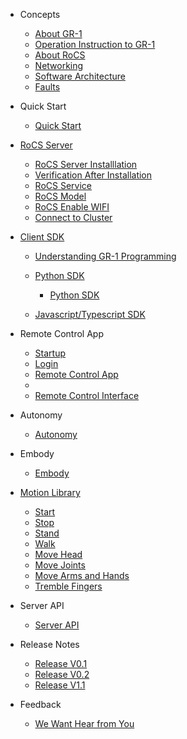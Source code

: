 - Concepts

  - [About GR-1](aboutgr-1.md)
  - [Operation Instruction to GR-1](operationinstruction.md)
  - [About RoCS](aboutrocs.md)
  - [Networking](networking.md)
  - [Software Architecture](softwarearchitecture.md)
  - [Faults](faults.md)
- Quick Start

  - [Quick Start](quickstart.md)
- [RoCS Server](rocsserveroverview.md)

  - [RoCS Server Installlation](rocsserverinstall.md)
  - [Verification After Installation](checkServiceStatus.md)
  - [RoCS Service](rocs_svr.md)
  - [RoCS Model](rocs_model.md)
  - [RoCS Enable WIFI](rocsenablewifi.md)
  - [Connect to Cluster](clustermode.md)
- [Client SDK](sdkoverview.md)

  - [Understanding GR-1 Programming](python\understanding_gr-1_programming.md)
  - [Python SDK](python\README.md)

    - [Python SDK](rocsclientsdk-python.md)
  - [Javascript/Typescript SDK](rocsclientsdk-ts&js.md)
- Remote Control App

  - [Startup](startUp.md)
  - [Login](login.md)
  - [Remote Control App](rocsappoperation.md)
  - 
  - [Remote Control Interface](remoteControlInterface.md)
- Autonomy

  - [Autonomy](autonomy.md)
- Embody

  - [Embody](embody.md)
- [Motion Library](motionlibrary.md)

  - [Start](start.md)
  - [Stop](stop.md)
  - [Stand](stand.md)
  - [Walk](walk.md)
  - [Move Head](movehead.md)
  - [Move Joints](movejoint.md)
  - [Move Arms and Hands](movearmsandhands.md)
  - [Tremble Fingers](tremblefingers.md)
- Server API

  - [Server API](rocsserverapi.md)
- Release Notes

  - [Release V0.1](v0.1.md)
  - [Release V0.2](v0.2.md)
  - [Release V1.1](v1.1.md)
- Feedback

  - [We Want Hear from You](feedback.md)
